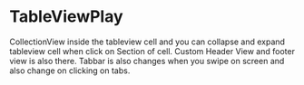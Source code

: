 # TableViewPlay
CollectionView inside the tableview cell and you can collapse and expand tableview cell when click on Section of cell. Custom Header View and footer view is also there. Tabbar is also changes when you swipe on screen and also change on clicking on tabs.
